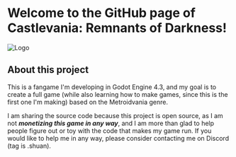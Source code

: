 # Welcome to the GitHub page of Castlevania: Remnants of Darkness!
![Logo](https://github.com/user-attachments/assets/f39b2cb6-3f3a-4ad5-97a5-46462bd2de77)
## About this project
This is a fangame I'm developing in Godot Engine 4.3, and my goal is to create a full game (while also learning how to make games, since this is the first one I'm making) based on the Metroidvania genre.

I am sharing the source code because this project is open source, as I am not __*monetizing this game in any way*__, and I am more than glad to help people figure out or toy with the code that makes my game run.
If you would like to help me in any way, please consider contacting me on Discord (tag is .shuan).
